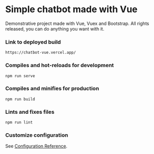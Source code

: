 # Simple chatbot made with Vue
Demonstrative project made with Vue, Vuex and Bootstrap. All rights released, you can do anything you want with it.

### Link to deployed build
```
https://chatbot-vue.vercel.app/
```

### Compiles and hot-reloads for development
```
npm run serve
```

### Compiles and minifies for production
```
npm run build
```

### Lints and fixes files
```
npm run lint
```

### Customize configuration
See [Configuration Reference](https://cli.vuejs.org/config/).
